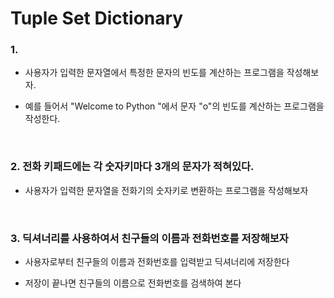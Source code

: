 # Tuple Set Dictionary 

### 1. 

- 사용자가 입력한 문자열에서 특정한 문자의 빈도를 계산하는 프로그램을 작성해보자.

- 예를 들어서 "Welcome to Python "에서 문자 "o"의 빈도를 계산하는 프로그램을 작성한다.
<br>

### 2. 전화 키패드에는 각 숫자키마다 3개의 문자가 적혀있다.

- 사용자가 입력한 문자열을 전화기의 숫자키로 변환하는 프로그램을 작성해보자

<br>

### 3. 딕셔너리를 사용하여서 친구들의 이름과 전화번호를 저장해보자

- 사용자로부터 친구들의 이름과 전화번호를 입력받고 딕셔너리에 저장한다

- 저장이 끝나면 친구들의 이름으로 전화번호를 검색하여 본다

<br>
